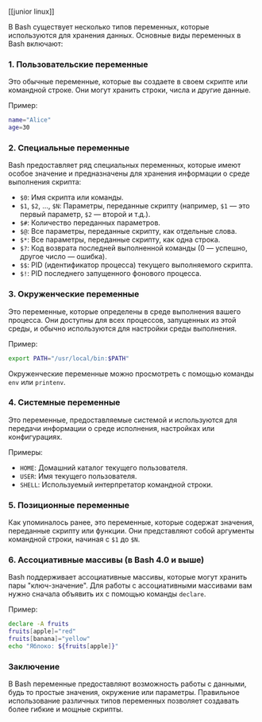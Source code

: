 [[junior linux]]

В Bash существует несколько типов переменных, которые используются для хранения данных. Основные виды переменных в Bash включают:

### 1. Пользовательские переменные

Это обычные переменные, которые вы создаете в своем скрипте или командной строке. Они могут хранить строки, числа и другие данные.

Пример:

```bash
name="Alice"
age=30
```

### 2. Специальные переменные

Bash предоставляет ряд специальных переменных, которые имеют особое значение и предназначены для хранения информации о среде выполнения скрипта:

- `$0`: Имя скрипта или команды.
- `$1`, `$2`, ..., `$N`: Параметры, переданные скрипту (например, `$1` — это первый параметр, `$2` — второй и т.д.).
- `$#`: Количество переданных параметров.
- `$@`: Все параметры, переданные скрипту, как отдельные слова.
- `$*`: Все параметры, переданные скрипту, как одна строка.
- `$?`: Код возврата последней выполненной команды (0 — успешно, другое число — ошибка).
- `$$`: PID (идентификатор процесса) текущего выполняемого скрипта.
- `$!`: PID последнего запущенного фонового процесса.

### 3. Окруженческие переменные

Это переменные, которые определены в среде выполнения вашего процесса. Они доступны для всех процессов, запущенных из этой среды, и обычно используются для настройки среды выполнения.

Пример:

```bash
export PATH="/usr/local/bin:$PATH"
```

Окруженческие переменные можно просмотреть с помощью команды `env` или `printenv`.

### 4. Системные переменные

Это переменные, предоставляемые системой и используются для передачи информации о среде исполнения, настройках или конфигурациях.

Примеры:

- `HOME`: Домашний каталог текущего пользователя.
- `USER`: Имя текущего пользователя.
- `SHELL`: Используемый интерпретатор командной строки.

### 5. Позиционные переменные

Как упоминалось ранее, это переменные, которые содержат значения, переданные скрипту или функции. Они представляют собой аргументы командной строки, начиная с `$1` до `$N`.

### 6. Ассоциативные массивы (в Bash 4.0 и выше)

Bash поддерживает ассоциативные массивы, которые могут хранить пары "ключ-значение". Для работы с ассоциативными массивами вам нужно сначала объявить их с помощью команды `declare`.

Пример:

```bash
declare -A fruits
fruits[apple]="red"
fruits[banana]="yellow"
echo "Яблоко: ${fruits[apple]}"
```

### Заключение

В Bash переменные предоставляют возможность работы с данными, будь то простые значения, окружение или параметры. Правильное использование различных типов переменных позволяет создавать более гибкие и мощные скрипты.